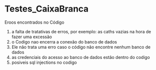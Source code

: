 # Testes_CaixaBranca


Eroos encontrados no Código

1) a falta de tratativas de erros, por exemplo: as caths vazias na hora de fazer uma excessão
2) o Codigo nao encerra a conexão do banco de dados
3) Ele não trata uma erro caso o código não encontre nenhum banco de dados
4) as credenciais do acesso ao banco de dados estão dentro do codigo
5) posiveis sql injections no codigo 
